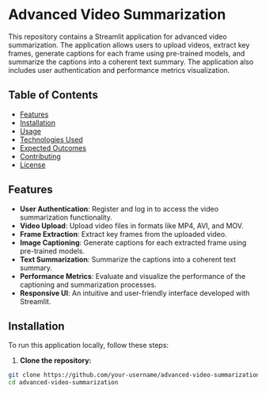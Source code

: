 # Advanced Video Summarization

This repository contains a Streamlit application for advanced video summarization. The application allows users to upload videos, extract key frames, generate captions for each frame using pre-trained models, and summarize the captions into a coherent text summary. The application also includes user authentication and performance metrics visualization.

## Table of Contents

- [Features](#features)
- [Installation](#installation)
- [Usage](#usage)
- [Technologies Used](#technologies-used)
- [Expected Outcomes](#expected-outcomes)
- [Contributing](#contributing)
- [License](#license)

## Features

- **User Authentication**: Register and log in to access the video summarization functionality.
- **Video Upload**: Upload video files in formats like MP4, AVI, and MOV.
- **Frame Extraction**: Extract key frames from the uploaded video.
- **Image Captioning**: Generate captions for each extracted frame using pre-trained models.
- **Text Summarization**: Summarize the captions into a coherent text summary.
- **Performance Metrics**: Evaluate and visualize the performance of the captioning and summarization processes.
- **Responsive UI**: An intuitive and user-friendly interface developed with Streamlit.

## Installation

To run this application locally, follow these steps:

1. **Clone the repository:**

```bash
git clone https://github.com/your-username/advanced-video-summarization.git
cd advanced-video-summarization
